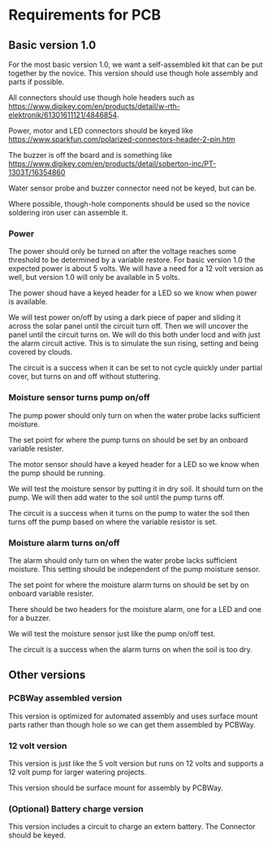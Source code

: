 # Requirements for PCB

## Basic version 1.0

For the most basic version 1.0, we want a self-assembled kit that can be put together by the
novice.  This version should use though hole assembly and parts if possible.

All connectors should use though hole headers such as https://www.digikey.com/en/products/detail/w-rth-elektronik/61301611121/4846854.

Power, motor and LED connectors should be keyed like https://www.sparkfun.com/polarized-connectors-header-2-pin.htm

The buzzer is off the board and is something like https://www.digikey.com/en/products/detail/soberton-inc/PT-1303T/16354860

Water sensor probe and buzzer connector need not be keyed, but can be.

Where possible, though-hole components should be used so the novice soldering iron user can assemble it.


### Power 

The power should only be turned on after the voltage reaches some threshold to be determined by 
a variable restore. For basic version 1.0 the expected power is about 5 volts.  We will have a need for a 12 volt 
version as well, but version 1.0 will only be available in 5 volts.

The power shoud have a keyed header for a LED so we know when power is available.

We will test power on/off by using a dark piece of paper and sliding it across the solar panel until the 
circuit turn off.  Then we will uncover the panel until the circuit turns on.  We will do this both under locd
and with just the alarm circuit active.  This is to simulate the sun rising, setting and being covered by clouds.

The circuit is a success when it can be set to not cycle quickly under partial cover, but turns on and off
without stuttering.

### Moisture sensor turns pump on/off

The pump power should only turn on when the water probe lacks sufficient moisture.  

The set point for where the pump turns on should be set by an onboard variable resister. 

The motor sensor should have a keyed header for a LED so we know when the pump should be running.

We will test the moisture sensor by putting it in dry soil.  It should turn on the pump.  We will then 
add water to the soil until the pump turns off. 

The circuit is a success when it turns on the pump to water the soil then turns off the pump based on
where the variable resistor is set.

### Moisture alarm turns on/off

The alarm should only turn on when the water probe lacks sufficient moisture.  This setting should be 
independent of the pump moisture sensor.

The set point for where the moisture alarm turns on should be set by on onboard variable resister.

There should be two headers for the moisture alarm, one for a LED and one for a buzzer.

We will test the moisture sensor just like the pump on/off test.

The circuit is a success when the alarm turns on when the soil is too dry.

## Other versions 

### PCBWay assembled version

This version is optimized for automated assembly and uses surface mount parts rather than though hole so we
can get them assembled by PCBWay.

### 12 volt version

This version is just like the 5 volt version but runs on 12 volts and supports a 12 volt pump for larger 
watering projects.

This version should be surface mount for assembly by PCBWay.

### (Optional) Battery charge version

This version includes a circuit to charge an extern battery.  The Connector should be keyed.


